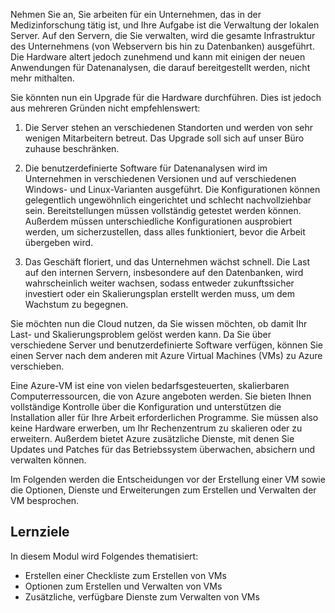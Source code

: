 Nehmen Sie an, Sie arbeiten für ein Unternehmen, das in der Medizinforschung tätig ist, und Ihre Aufgabe ist die Verwaltung der lokalen Server. Auf den Servern, die Sie verwalten, wird die gesamte Infrastruktur des Unternehmens (von Webservern bis hin zu Datenbanken) ausgeführt. Die Hardware altert jedoch zunehmend und kann mit einigen der neuen Anwendungen für Datenanalysen, die darauf bereitgestellt werden, nicht mehr mithalten.

Sie könnten nun ein Upgrade für die Hardware durchführen. Dies ist jedoch aus mehreren Gründen nicht empfehlenswert:

1. Die Server stehen an verschiedenen Standorten und werden von sehr wenigen Mitarbeitern betreut. Das Upgrade soll sich auf unser Büro zuhause beschränken.

1. Die benutzerdefinierte Software für Datenanalysen wird im Unternehmen in verschiedenen Versionen und auf verschiedenen Windows- und Linux-Varianten ausgeführt. Die Konfigurationen können gelegentlich ungewöhnlich eingerichtet und schlecht nachvollziehbar sein. Bereitstellungen müssen vollständig getestet werden können. Außerdem müssen unterschiedliche Konfigurationen ausprobiert werden, um sicherzustellen, dass alles funktioniert, bevor die Arbeit übergeben wird.

1. Das Geschäft floriert, und das Unternehmen wächst schnell. Die Last auf den internen Servern, insbesondere auf den Datenbanken, wird wahrscheinlich weiter wachsen, sodass entweder zukunftssicher investiert oder ein Skalierungsplan erstellt werden muss, um dem Wachstum zu begegnen.

Sie möchten nun die Cloud nutzen, da Sie wissen möchten, ob damit Ihr Last- und Skalierungsproblem gelöst werden kann. Da Sie über verschiedene Server und benutzerdefinierte Software verfügen, können Sie einen Server nach dem anderen mit Azure Virtual Machines (VMs) zu Azure verschieben.

Eine Azure-VM ist eine von vielen bedarfsgesteuerten, skalierbaren Computerressourcen, die von Azure angeboten werden. Sie bieten Ihnen vollständige Kontrolle über die Konfiguration und unterstützen die Installation aller für Ihre Arbeit erforderlichen Programme. Sie müssen also keine Hardware erwerben, um Ihr Rechenzentrum zu skalieren oder zu erweitern. Außerdem bietet Azure zusätzliche Dienste, mit denen Sie Updates und Patches für das Betriebssystem überwachen, absichern und verwalten können.

Im Folgenden werden die Entscheidungen vor der Erstellung einer VM sowie die Optionen, Dienste und Erweiterungen zum Erstellen und Verwalten der VM besprochen.

## <a name="learning-objectives"></a>Lernziele

In diesem Modul wird Folgendes thematisiert:

- Erstellen einer Checkliste zum Erstellen von VMs
- Optionen zum Erstellen und Verwalten von VMs
- Zusätzliche, verfügbare Dienste zum Verwalten von VMs
